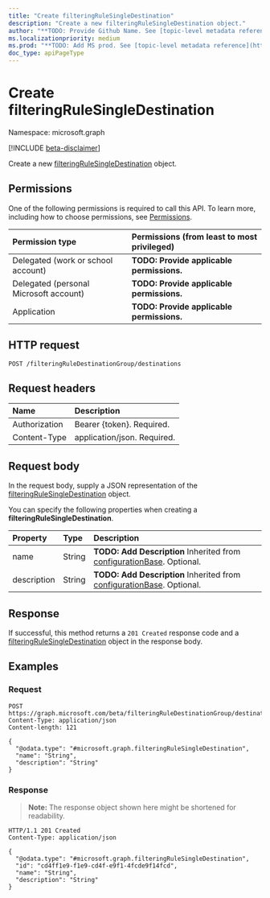 ```yaml
---
title: "Create filteringRuleSingleDestination"
description: "Create a new filteringRuleSingleDestination object."
author: "**TODO: Provide Github Name. See [topic-level metadata reference](https://msgo.azurewebsites.net/add/document/guidelines/metadata.html#topic-level-metadata)**"
ms.localizationpriority: medium
ms.prod: "**TODO: Add MS prod. See [topic-level metadata reference](https://msgo.azurewebsites.net/add/document/guidelines/metadata.html#topic-level-metadata)**"
doc_type: apiPageType
---
```


# Create filteringRuleSingleDestination
Namespace: microsoft.graph

[!INCLUDE [beta-disclaimer](../../includes/beta-disclaimer.md)]

Create a new [filteringRuleSingleDestination](../resources/filteringrulesingledestination.md) object.

## Permissions
One of the following permissions is required to call this API. To learn more, including how to choose permissions, see [Permissions](/graph/permissions-reference).

|Permission type|Permissions (from least to most privileged)|
|:---|:---|
|Delegated (work or school account)|**TODO: Provide applicable permissions.**|
|Delegated (personal Microsoft account)|**TODO: Provide applicable permissions.**|
|Application|**TODO: Provide applicable permissions.**|

## HTTP request

<!-- {
  "blockType": "ignored"
}
-->
``` http
POST /filteringRuleDestinationGroup/destinations
```

## Request headers
|Name|Description|
|:---|:---|
|Authorization|Bearer {token}. Required.|
|Content-Type|application/json. Required.|

## Request body
In the request body, supply a JSON representation of the [filteringRuleSingleDestination](../resources/filteringrulesingledestination.md) object.

You can specify the following properties when creating a **filteringRuleSingleDestination**.

|Property|Type|Description|
|:---|:---|:---|
|name|String|**TODO: Add Description** Inherited from [configurationBase](../resources/configurationbase.md). Optional.|
|description|String|**TODO: Add Description** Inherited from [configurationBase](../resources/configurationbase.md). Optional.|



## Response

If successful, this method returns a `201 Created` response code and a [filteringRuleSingleDestination](../resources/filteringrulesingledestination.md) object in the response body.

## Examples

### Request
<!-- {
  "blockType": "request",
  "name": "create_filteringrulesingledestination_from_"
}
-->
``` http
POST https://graph.microsoft.com/beta/filteringRuleDestinationGroup/destinations
Content-Type: application/json
Content-length: 121

{
  "@odata.type": "#microsoft.graph.filteringRuleSingleDestination",
  "name": "String",
  "description": "String"
}
```


### Response
>**Note:** The response object shown here might be shortened for readability.
<!-- {
  "blockType": "response",
  "truncated": true,
  "@odata.type": "microsoft.graph.filteringRuleSingleDestination"
}
-->
``` http
HTTP/1.1 201 Created
Content-Type: application/json

{
  "@odata.type": "#microsoft.graph.filteringRuleSingleDestination",
  "id": "cd4ff1e9-f1e9-cd4f-e9f1-4fcde9f14fcd",
  "name": "String",
  "description": "String"
}
```

